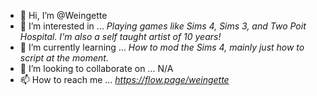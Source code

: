 - 👋 Hi, I’m @Weingette
- 👀 I’m interested in ... *Playing games like Sims 4, Sims 3, and Two Poit Hospital. I'm also a self taught artist of 10 years!*
- 🌱 I’m currently learning ... *How to mod the Sims 4, mainly just how to script at the moment.*
- 💞️ I’m looking to collaborate on ... N/A
- 📫 How to reach me ... *https://flow.page/weingette*

<!---
Weingette/Weingette is a ✨ special ✨ repository because its `README.md` (this file) appears on your GitHub profile.
You can click the Preview link to take a look at your changes.
--->
